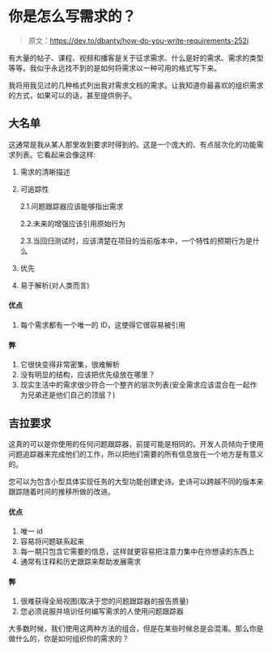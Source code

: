 # 你是怎么写需求的？

> 原文：<https://dev.to/dbanty/how-do-you-write-requirements-252i>

有大量的帖子、课程、视频和播客是关于征求需求、什么是好的需求、需求的类型等等。我似乎永远找不到的是如何将需求以一种可用的格式写下来。

我将用我见过的几种格式列出我对需求文档的需求。让我知道你最喜欢的组织需求的方式，如果可以的话，甚至提供例子。

## 大名单

这通常是我从某人那里收到要求时得到的。这是一个庞大的、有点层次化的功能需求列表。它看起来会像这样:

1.  需求的清晰描述
2.  可追踪性

    2.1.问题跟踪器应该能够指出需求

    2.2.未来的增强应该引用原始行为

    2.3.当回归测试时，应该清楚在项目的当前版本中，一个特性的预期行为是什么

3.  优先

4.  易于解析(对人类而言)

#### 优点

1.  每个需求都有一个唯一的 ID，这使得它很容易被引用

#### 弊

1.  它很快变得非常密集，很难解析
2.  没有明显的结构，应该把优先级放在哪里？
3.  现实生活中的需求很少符合一个整齐的层次列表(安全需求应该混合在一起作为兄弟还是他们自己的顶层？)

## 吉拉要求

这真的可以是你使用的任何问题跟踪器，前提可能是相同的。开发人员倾向于使用问题追踪器来完成他们的工作，所以把他们需要的所有信息放在一个地方是有意义的。

您可以为包含小型具体实现任务的大型功能创建史诗。史诗可以跨越不同的版本来跟踪随着时间的推移所做的改进。

#### 优点

1.  唯一 id
2.  容易将问题联系起来
3.  每一期只包含它需要的信息，这样就更容易把注意力集中在你想读的东西上
4.  通常有注释和历史跟踪来帮助发展需求

#### 弊

1.  很难获得全局视图(取决于您的问题跟踪器的报告质量)
2.  您必须说服并培训任何编写需求的人使用问题跟踪器

大多数时候，我们使用这两种方法的组合，但是在某些时候总是会混淆。那么你是做什么的，你是如何组织你的需求的？